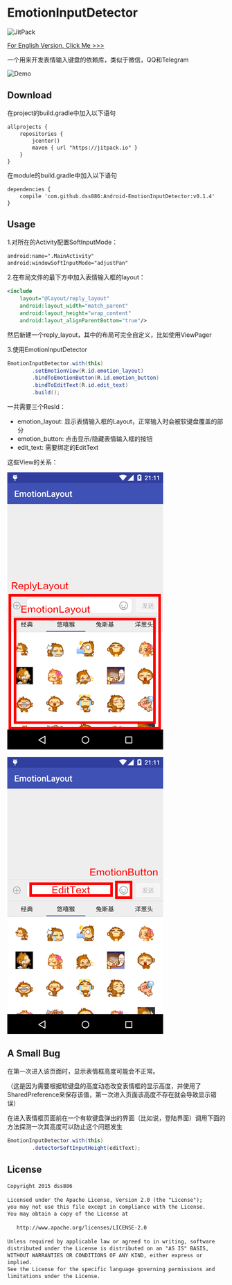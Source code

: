 # EmotionInputDetector

![JitPack](https://img.shields.io/github/release/dss886/Android-EmotionInputDetector.svg?label=JitPack)

[For English Version, Click Me >>>](/README_en.md)

一个用来开发表情输入键盘的依赖库，类似于微信，QQ和Telegram

![Demo](/01.gif)

## Download

在project的build.gradle中加入以下语句

~~~
allprojects {
	repositories {
		jcenter()
		maven { url "https://jitpack.io" }
	}
}
~~~

在module的build.gradle中加入以下语句

~~~
dependencies {
	compile 'com.github.dss886:Android-EmotionInputDetector:v0.1.4'
}
~~~

## Usage

1.对所在的Activity配置SoftInputMode：

~~~xml
android:name=".MainActivity"
android:windowSoftInputMode="adjustPan"
~~~

2.在布局文件的最下方中加入表情输入框的layout：

~~~xml
<include
    layout="@layout/reply_layout"
    android:layout_width="match_parent"
    android:layout_height="wrap_content"
    android:layout_alignParentBottom="true"/>
~~~

然后新建一个reply_layout，其中的布局可完全自定义，比如使用ViewPager

3.使用EmotionInputDetector

~~~java
EmotionInputDetector.with(this)
		.setEmotionView(R.id.emotion_layout)
		.bindToEmotionButton(R.id.emotion_button)
		.bindToEditText(R.id.edit_text)
		.build();
~~~

一共需要三个ResId：

- emotion_layout: 显示表情输入框的Layout，正常输入时会被软键盘覆盖的部分
- emotion_button: 点击显示/隐藏表情输入框的按钮
- edit_text: 需要绑定的EditText

这些View的关系：

![](/01.png)

![](/02.png)

## A Small Bug

在第一次进入该页面时，显示表情框高度可能会不正常。

（这是因为需要根据软键盘的高度动态改变表情框的显示高度，并使用了SharedPreference来保存该值，第一次进入页面该高度不存在就会导致显示错误）

在进入表情框页面前在一个有软键盘弹出的界面（比如说，登陆界面）调用下面的方法探测一次其高度可以防止这个问题发生

~~~java
EmotionInputDetector.with(this)
		.detectorSoftInputHeight(editText);
~~~

## License

~~~
Copyright 2015 dss886

Licensed under the Apache License, Version 2.0 (the "License");
you may not use this file except in compliance with the License.
You may obtain a copy of the License at

   http://www.apache.org/licenses/LICENSE-2.0

Unless required by applicable law or agreed to in writing, software
distributed under the License is distributed on an "AS IS" BASIS,
WITHOUT WARRANTIES OR CONDITIONS OF ANY KIND, either express or implied.
See the License for the specific language governing permissions and
limitations under the License.
~~~